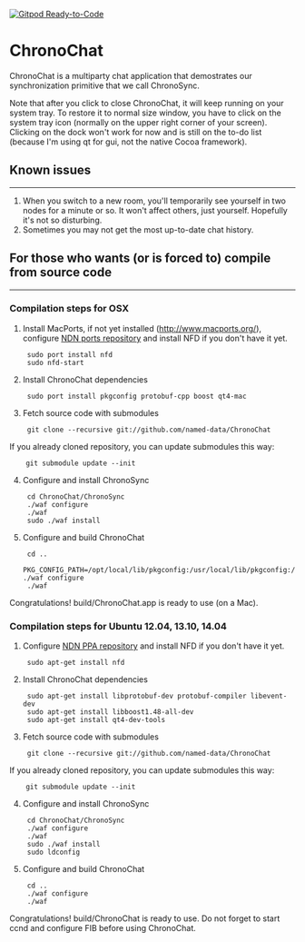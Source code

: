 [![Gitpod Ready-to-Code](https://img.shields.io/badge/Gitpod-Ready--to--Code-blue?logo=gitpod)](https://gitpod.io/#https://github.com/named-data/ChronoChat) 

ChronoChat
==========

ChronoChat is a multiparty chat application that demostrates our synchronization primitive that we call ChronoSync.

Note that after you click to close ChronoChat, it will keep running on your system tray. To restore it to normal size window, you have to click on the system tray icon (normally on the upper right corner of your screen). Clicking on the dock won't work for now and is still on the to-do list (because I'm using qt for gui, not the native Cocoa framework).

## Known issues
---------------

1. When you switch to a new room, you'll temporarily see yourself in two nodes for a minute or so. It won't affect others, just yourself. Hopefully it's not so disturbing.
2. Sometimes you may not get the most up-to-date chat history.

## For those who wants (or is forced to) compile from source code
-----------------------------------------------------------------

### Compilation steps for OSX

1. Install MacPorts, if not yet installed (http://www.macports.org/), configure [NDN ports repository](http://named-data.net/doc/NFD/current/FAQ.html#how-to-start-using-ndn-macports-repository-on-osx) and install NFD if you don't have it yet.

        sudo port install nfd
        sudo nfd-start

2. Install ChronoChat dependencies

        sudo port install pkgconfig protobuf-cpp boost qt4-mac

3. Fetch source code with submodules

        git clone --recursive git://github.com/named-data/ChronoChat

If you already cloned repository, you can update submodules this way:

        git submodule update --init

4. Configure and install ChronoSync

        cd ChronoChat/ChronoSync
        ./waf configure
        ./waf
        sudo ./waf install

5. Configure and build ChronoChat

        cd ..
        PKG_CONFIG_PATH=/opt/local/lib/pkgconfig:/usr/local/lib/pkgconfig:/usr/lib/pkgconfig ./waf configure
        ./waf

Congratulations! build/ChronoChat.app is ready to use (on a Mac).

### Compilation steps for Ubuntu 12.04, 13.10, 14.04

1. Configure [NDN PPA repository](http://named-data.net/doc/NFD/current/FAQ.html#how-to-start-using-ndn-ppa-repository-on-ubuntu-linux) and install NFD if you don't have it yet.

        sudo apt-get install nfd

2. Install ChronoChat dependencies

        sudo apt-get install libprotobuf-dev protobuf-compiler libevent-dev
        sudo apt-get install libboost1.48-all-dev
        sudo apt-get install qt4-dev-tools

3. Fetch source code with submodules

        git clone --recursive git://github.com/named-data/ChronoChat

If you already cloned repository, you can update submodules this way:

	    git submodule update --init

4. Configure and install ChronoSync

        cd ChronoChat/ChronoSync
        ./waf configure
        ./waf
        sudo ./waf install
        sudo ldconfig

5. Configure and build ChronoChat

        cd ..
        ./waf configure
        ./waf

Congratulations! build/ChronoChat is ready to use.  Do not forget to start ccnd and configure FIB before using ChronoChat.
